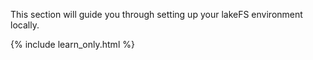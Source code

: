 
This section will guide you through setting up your lakeFS environment locally.

{% include learn_only.html %} 
